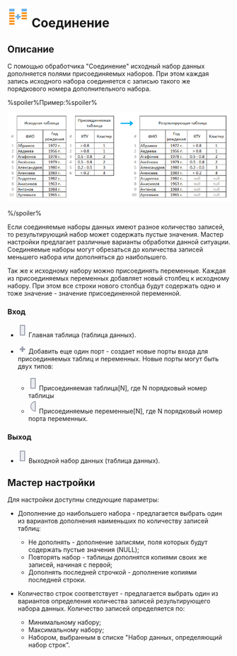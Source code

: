 # ![](../../media/app/processors/transformation/addition-vendor.svg) Соединение

## Описание

С помощью обработчика "Соединение" исходный набор данных дополняется полями присоединяемых наборов. При этом каждая запись исходного набора соединяется с записью такого же порядкового номера дополнительного набора.

%spoiler%Пример:%spoiler%

 ![](../../media/app/processors/transformation/addition-primer.png) 

%/spoiler%

Если соединяемые наборы данных имеют разное количество записей, то результирующий набор может содержать пустые значения. Мастер настройки предлагает различные варианты обработки данной ситуации. Соединяемые наборы могут обрезаться до количества записей меньшего набора или дополняться до наибольшего.

Так же к исходному набору можно присоединять переменные. Каждая из присоединяемых переменных добавляет новый столбец к исходному набору. При этом все строки нового столбца будут содержать одно и тоже значение - значение присоединенной переменной.

### Вход

* ![](../../media/app/icons/ports/table-inactive.svg) Главная таблица (таблица данных).

* ![](../../media/app/icons/toolbar-18/add-inactive.svg) Добавить еще один порт - создает новые порты входа для присоединяемых таблиц и переменных. Новые порты могут быть двух типов:
  * ![](../../media/app/icons/ports/table-inactive.svg) Присоединяемая таблица[N], где N порядковый номер таблицы
  * ![](../../media/app/icons/ports/input-variable-inactive.svg) Присоединяемые переменные[N], где N порядковый номер порта переменных.

### Выход

* ![](../../media/app/icons/ports/table-inactive.svg) Выходной набор данных (таблица данных).

## Мастер настройки

Для настройки доступны следующие параметры:

* Дополнение до наибольшего набора - предлагается выбрать один из вариантов дополнения наименьших по количеству записей таблиц:
  * Не дополнять - дополнение записями, поля которых будут содержать пустые значения (NULL);
  * Повторять набор - таблицы дополнятся копиями своих же записей, начиная с первой;
  * Дополнять последней строчкой - дополнение копиями последней строки.

* Количество строк соответствует - предлагается выбрать один из вариантов определения количества записей результирующего набора данных. Количество записей определяется по:
  * Минимальному набору;
  * Максимальному набору;
  * Набором, выбранным в списке "Набор данных, определяющий набор строк".
